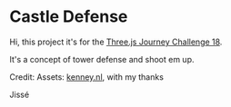 # Castle Defense

Hi, this project it's for the [Three.js Journey Challenge 18](https://threejs-journey.com/challenges/018-castle).

It's a concept of tower defense and shoot em up.

Credit:
Assets: [kenney.nl](https://kenney.nl/), with my thanks

Jissé
